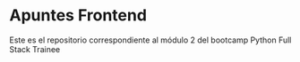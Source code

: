 # Apuntes Frontend
Este es el repositorio correspondiente al módulo 2 del bootcamp Python Full Stack Trainee 